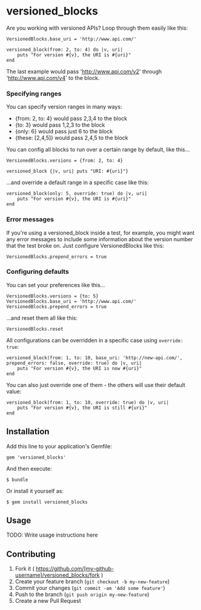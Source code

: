 # versioned_blocks

Are you working with versioned APIs? Loop through them easily like this:

	VersionedBlocks.base_uri = 'http://www.api.com/'

	versioned_block(from: 2, to: 4) do |v, uri|
		puts "For version #{v}, the URI is #{uri}"
	end

The last example would pass 'http://www.api.com/v2' through 'http://www.api.com/v4' to the block.

### Specifying ranges

You can specify version ranges in many ways:
- {from: 2, to: 4} would pass 2,3,4 to the block
- {to: 3} would pass 1,2,3 to the block
- {only: 6} would pass just 6 to the block
- {these: [2,4,5]} would pass 2,4,5 to the block

You can config all blocks to run over a certain range by default, like this...
	
	VersionedBlocks.versions = {from: 2, to: 4}

	versioned_block {|v, uri| puts "URI: #{uri}"}

...and override a default range in a specific case like this:
	
	versioned_block(only: 5, override: true) do |v, uri|
		puts "For version #{v}, the URI is #{uri}"
	end

### Error messages

If you're using a versioned_block inside a test, for example, you might want any error messages to include some information about the version number that the test broke on. Just configure VersionedBlocks like this:

	VersionedBlocks.prepend_errors = true

### Configuring defaults

You can set your preferences like this...
      
	VersionedBlocks.versions = {to: 5}
	VersionedBlocks.base_uri = 'http://www.api.com/'
	VersionedBlocks.prepend_errors = true

...and reset them all like this:

	VersionedBlocks.reset

All configurations can be overridden in a specific case using `override: true`:

	versioned_block(from: 1, to: 10, base_uri: 'http://new-api.com/', prepend_errors: false, override: true) do |v, uri|
		puts "For version #{v}, the URI is now #{uri}"
	end

You can also just override one of them - the others will use their default value:

	versioned_block(from: 1, to: 10, override: true) do |v, uri|
		puts "For version #{v}, the URI is still #{uri}"
	end

## Installation

Add this line to your application's Gemfile:

    gem 'versioned_blocks'

And then execute:

    $ bundle

Or install it yourself as:

    $ gem install versioned_blocks

## Usage

TODO: Write usage instructions here

## Contributing

1. Fork it ( https://github.com/[my-github-username]/versioned_blocks/fork )
2. Create your feature branch (`git checkout -b my-new-feature`)
3. Commit your changes (`git commit -am 'Add some feature'`)
4. Push to the branch (`git push origin my-new-feature`)
5. Create a new Pull Request
